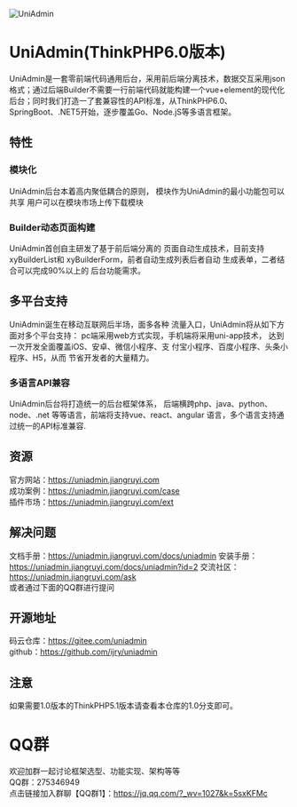 
![UniAdmin](https://vkceyugu.cdn.bspapp.com/VKCEYUGU-f12e1180-fce8-465f-a4cd-9f2da88ca0e6/ba0c3585-fa80-4277-9ea2-46b08a23a4bf.png)

# UniAdmin(ThinkPHP6.0版本)
UniAdmin是一套零前端代码通用后台，采用前后端分离技术，数据交互采用json格式；通过后端Builder不需要一行前端代码就能构建一个vue+element的现代化后台；同时我们打造一了套兼容性的API标准，从ThinkPHP6.0、SpringBoot、.NET5开始，逐步覆盖Go、Node.jS等多语言框架。

## 特性

### 模块化
UniAdmin后台本着高内聚低耦合的原则， 模块作为UniAdmin的最小功能包可以共享 用户可以在模块市场上传下载模块

### Builder动态页面构建

UniAdmin首创自主研发了基于前后端分离的 页面自动生成技术，目前支持xyBuilderList和 xyBuilderForm，前者自动生成列表后者自动 生成表单，二者结合可以完成90%以上的 后台功能需求。

## 多平台支持

UniAdmin诞生在移动互联网后半场，面多各种 流量入口，UniAdmin将从如下方面对多个平台支持： pc端采用web方式实现，手机端将采用uni-app技术， 达到一次开发全面覆盖iOS、安卓、微信小程序、支 付宝小程序、百度小程序、头条小程序、H5，从而 节省开发者的大量精力。

### 多语言API兼容

UniAdmin后台将打造统一的后台框架体系， 后端横跨php、java、python、node、.net 等等语言，前端将支持vue、react、angular 语言，多个语言支持通过统一的API标准兼容.

## 资源
官方网站：https://uniadmin.jiangruyi.com  
成功案例：https://uniadmin.jiangruyi.com/case  
插件市场：https://uniadmin.jiangruyi.com/ext  

## 解决问题
文档手册：https://uniadmin.jiangruyi.com/docs/uniadmin
安装手册：https://uniadmin.jiangruyi.com/docs/uniadmin?id=2
交流社区：https://uniadmin.jiangruyi.com/ask  
或者通过下面的QQ群进行提问

## 开源地址
码云仓库：https://gitee.com/uniadmin  
github：https://github.com/ijry/uniadmin  

## 注意
如果需要1.0版本的ThinkPHP5.1版本请查看本仓库的1.0分支即可。

# QQ群
欢迎加群一起讨论框架选型、功能实现、架构等等  
QQ群：275346949  
点击链接加入群聊【QQ群1】：https://jq.qq.com/?_wv=1027&k=5sxKFMc
